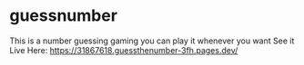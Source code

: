 # guessnumber
This is a number guessing gaming you can play it whenever you want 
See it Live Here: https://31867618.guessthenumber-3fh.pages.dev/

